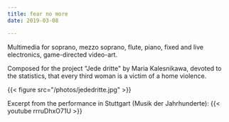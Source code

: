 ```yaml
---
title: fear no more
date: 2019-03-08

---
```

Multimedia for soprano, mezzo soprano, flute, piano, fixed and live electronics, game-directed video-art.

Composed for the project "Jede dritte" by Maria Kalesnikawa, devoted to the statistics, that every third woman is a victim of a home violence.

{{< figure src="/photos/jededritte.jpg" >}}

Excerpt from the performance in Stuttgart (Musik der Jahrhunderte):
{{< youtube rrruDhxO71U >}}
